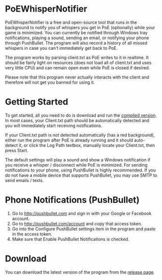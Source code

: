 PoEWhisperNotifier
==================
PoEWhisperNotifier is a free and open-source tool that runs in the background to notify you of whispers you get in PoE (optionally) while your game is minimized. You can currently be notified through Windows tray notifications, playing a sound, sending an email, or notifying your phone through PushBullet. The program will also record a history of all missed whispers in case you can't immediately get back to PoE. 

The program works by parsing client.txt as PoE writes to it in realtime. It should be fairly light on resources (does not load all of client.txt and uses very little CPU) and can remain open even while PoE is closed if desired.

Please note that this program never actually interacts with the client and therefore will not get you banned for using it.

Getting Started
==================
To get started, all you need to do is download and run the [compiled version](https://github.com/Kapps/PoEWhisperNotifier/releases/latest). In most cases, your Client.txt path should be automatically detected and you will immediately start receiving notifications.

If your Client.txt path is not detected automatically (has a red background), either run the program after PoE is already running and it should auto-detect it, or click the Log Path textbox, manually locate your Client.txt, then press Start.

The default settings will play a sound and show a Windows notification if you receive a whisper / disconnect while PoE is minimized.
For sending notifications to your phone, using PushBullet is highly recommended. If you do not have a mobile device that supports PushBullet, you may use SMTP to send emails / texts.

Phone Notifications (PushBullet)
==================
1. Go to http://pushbullet.com and sign in with your Google or Facebook account.
2. Go to http://pushbullet.com/account and copy that access token.
3. Go into the Configure PushBullet settings item in the program and paste in the access token.
4. Make sure that Enable PushBullet Notifications is checked.

Download
==================
You can download the latest version of the program from the [release page](https://github.com/Kapps/PoEWhisperNotifier/releases/latest).
